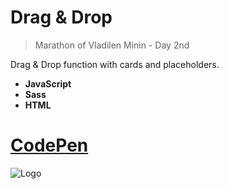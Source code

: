 # Drag & Drop

>Marathon of Vladilen Minin - Day 2nd

Drag & Drop function with cards and placeholders.

<b>
  
* JavaScript
* Sass
* HTML
  
</b>

# [CodePen](https://codepen.io/jeyefendi/pen/poVXxYe)
![Logo](/src/COVER.png)
